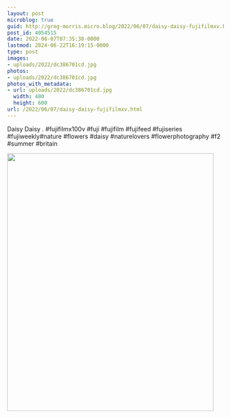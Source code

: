 ```yaml
---
layout: post
microblog: true
guid: http://greg-morris.micro.blog/2022/06/07/daisy-daisy-fujifilmxv.html
post_id: 4054515
date: 2022-06-07T07:35:38-0000
lastmod: 2024-06-22T16:19:15-0000
type: post
images:
- uploads/2022/dc386701cd.jpg
photos:
- uploads/2022/dc386701cd.jpg
photos_with_metadata:
- url: uploads/2022/dc386701cd.jpg
  width: 480
  height: 600
url: /2022/06/07/daisy-daisy-fujifilmxv.html
---
```

Daisy Daisy
.
#fujifilmx100v #fuji #fujifilm #fujifeed #fujiseries #fujiweekly#nature #flowers #daisy #naturelovers #flowerphotography #f2 #summer #britain

<img src="uploads/2022/dc386701cd.jpg" width="480" height="600" alt="">
